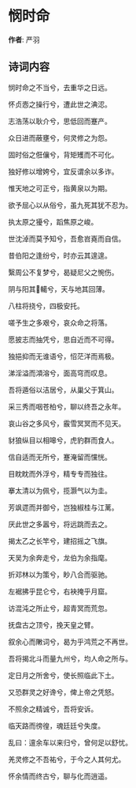 # 悯时命

**作者**: 严羽

## 诗词内容

悯时命之不当兮，去重华之日远。

怀贞悫之操行兮，遭此世之淟涊。

志浩荡以耿介兮，思低回而蹇产。

众日进而蔽壅兮，何灵修之为怨。

固时俗之俇儴兮，背矩矱而不可化。

独好修以增姱兮，宜反谓余以多诈。

惟天地之可正兮，指黄泉以为期。

欲予屈心以从俗兮，虽九死其犹不忍为。

执太原之獶兮，蹈焦原之峻。

世沈淖而莫予知兮，吾愈岧嶤而自信。

昔伯阳之逢纷兮，时亦云其遑遑。

繄周公不复梦兮，曷疑尼父之惋伤。

阴与阳其𫐖轕兮，天与地其回薄。

八柱将挠兮，四极安托。

嗟予生之多艰兮，哀众命之将落。

愿披志而抽凭兮，思自近而不可得。

独挹抑而无谁语兮，怊茫洋而焉极。

涕淫溢而澒溶兮，面高穹而叹息。

吾将遁俗以洁居兮，从巢父于箕山。

采三秀而咽苍柏兮，聊以终吾之永年。

哀山谷之多风兮，霰雪冥冥而不见天。

豺狼纵目以相嗥兮，虎豹群而食人。

信自适而无所兮，蹇淹留而戃恍。

目眈眈而外浮兮，精专专而独往。

搴太清以为佩兮，揽灏气以为圭。

芳飒遝而并御兮，岂独椒桂与江蓠。

厌此世之多嚣兮，将远跳而去之。

揭太乙之长竿兮，建招摇之飞旗。

天吴为余奔走兮，龙伯为余指麾。

折邓林以为策兮，眇八合而驱驰。

左裾拂乎昆仑兮，右袂掩乎月窟。

访混沌之所止兮，超青冥而荒忽。

抚盘古之顶兮，挽天皇之臂。

叙余心而敶词兮，曷为乎鸿荒之不再世。

吾将揭北斗而量九州兮，均人命之所与。

定日月之所舍兮，使长照临此下土。

又恐群灵之好谗兮，俾上帝之凭怒。

不照余之精诚兮，吾将安诉。

临天路而徬徨，魂廷廷兮失度。

乱曰：邅余车以来归兮，曾何足以舒忧。

羌灵修之不吾祐兮，于今之人其何尤。

怀余情而终古兮，聊与化而逍遥。

